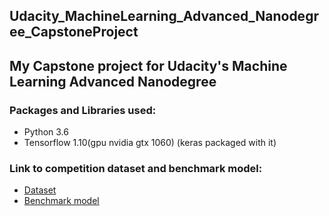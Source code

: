 ## Udacity_MachineLearning_Advanced_Nanodegree_CapstoneProject
## My Capstone project for Udacity's Machine Learning Advanced Nanodegree

### Packages and Libraries used:
* Python 3.6
* Tensorflow 1.10(gpu nvidia gtx 1060) (keras packaged with it)

### Link to competition dataset and benchmark model:
* [Dataset](https://www.kaggle.com/c/facial-keypoints-detection/data)
* [Benchmark model](https://www.kaggle.com/c/facial-keypoints-detection#getting-started-with-r)
